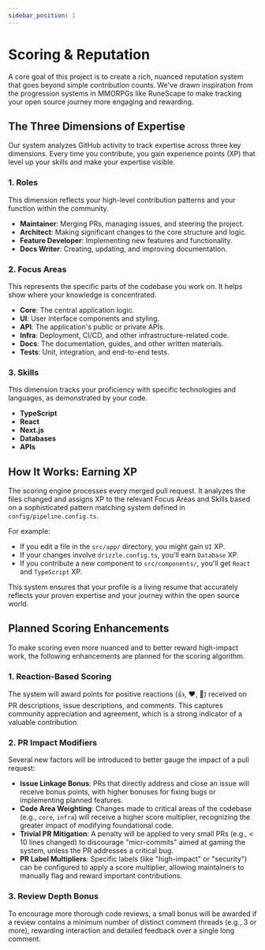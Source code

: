 ```yaml
---
sidebar_position: 1
---
```


# Scoring & Reputation

A core goal of this project is to create a rich, nuanced reputation system that goes beyond simple contribution counts. We've drawn inspiration from the progression systems in MMORPGs like RuneScape to make tracking your open source journey more engaging and rewarding.

## The Three Dimensions of Expertise

Our system analyzes GitHub activity to track expertise across three key dimensions. Every time you contribute, you gain experience points (XP) that level up your skills and make your expertise visible.

### 1. Roles

This dimension reflects your high-level contribution patterns and your function within the community.

- **Maintainer**: Merging PRs, managing issues, and steering the project.
- **Architect**: Making significant changes to the core structure and logic.
- **Feature Developer**: Implementing new features and functionality.
- **Docs Writer**: Creating, updating, and improving documentation.

### 2. Focus Areas

This represents the specific parts of the codebase you work on. It helps show where your knowledge is concentrated.

- **Core**: The central application logic.
- **UI**: User interface components and styling.
- **API**: The application's public or private APIs.
- **Infra**: Deployment, CI/CD, and other infrastructure-related code.
- **Docs**: The documentation, guides, and other written materials.
- **Tests**: Unit, integration, and end-to-end tests.

### 3. Skills

This dimension tracks your proficiency with specific technologies and languages, as demonstrated by your code.

- **TypeScript**
- **React**
- **Next.js**
- **Databases**
- **APIs**

## How It Works: Earning XP

The scoring engine processes every merged pull request. It analyzes the files changed and assigns XP to the relevant Focus Areas and Skills based on a sophisticated pattern matching system defined in `config/pipeline.config.ts`.

For example:

- If you edit a file in the `src/app/` directory, you might gain `UI` XP.
- If your changes involve `drizzle.config.ts`, you'll earn `Database` XP.
- If you contribute a new component to `src/components/`, you'll get `React` and `TypeScript` XP.

This system ensures that your profile is a living resume that accurately reflects your proven expertise and your journey within the open source world.

## Planned Scoring Enhancements

To make scoring even more nuanced and to better reward high-impact work, the following enhancements are planned for the scoring algorithm.

### 1. Reaction-Based Scoring

The system will award points for positive reactions (👍, ❤️, 🎉) received on PR descriptions, issue descriptions, and comments. This captures community appreciation and agreement, which is a strong indicator of a valuable contribution.

### 2. PR Impact Modifiers

Several new factors will be introduced to better gauge the impact of a pull request:

- **Issue Linkage Bonus**: PRs that directly address and close an issue will receive bonus points, with higher bonuses for fixing bugs or implementing planned features.
- **Code Area Weighting**: Changes made to critical areas of the codebase (e.g., `core`, `infra`) will receive a higher score multiplier, recognizing the greater impact of modifying foundational code.
- **Trivial PR Mitigation**: A penalty will be applied to very small PRs (e.g., < 10 lines changed) to discourage "micr-commits" aimed at gaming the system, unless the PR addresses a critical bug.
- **PR Label Multipliers**: Specific labels (like "high-impact" or "security") can be configured to apply a score multiplier, allowing maintainers to manually flag and reward important contributions.

### 3. Review Depth Bonus

To encourage more thorough code reviews, a small bonus will be awarded if a review contains a minimum number of distinct comment threads (e.g., 3 or more), rewarding interaction and detailed feedback over a single long comment.
